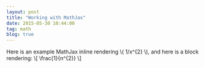 ```yaml
---
layout: post
title: "Working with MathJax"
date: 2015-05-30 10:44:00
tag: math
blog: true
---
```


Here is an example MathJax inline rendering \\( 1/x^{2} \\), and here is a block rendering:
\\[ \frac{1}{n^{2}} \\]
